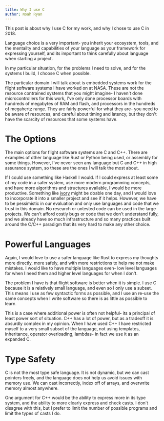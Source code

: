```yaml
---
title: Why I use C
author: Noah Ryan
---
```

This post is about why I use C for my work, and why I chose to use C in 2018. 


Language choice is a very important- you inherit your ecosystem, tools, and the mentailty and capabilities of your
language as your framework for expressing yourself, and its important to think carefully about language when starting a project.


In my particular situation, for the problems I need to solve, and for the systems I build, I choose C when possible.


The particular domain I will talk about is embedded systems work for the flight software systems I have worked on at
NASA. These are not the resource contrained systems that you might imagine- I haven't done microcontrollers for this work,
I've only done processor boards with hundreds of megabytes of RAM and flash, and processors in the hundreds of megahertz
range. They are fairly powerful for what they are- you need to be aware of resources, and careful about timing and latency, 
but they don't have the scarcity of resources that some systems have.


The Options
===
The main options for flight software systems are C and C++. There are examples of other language like Rust or Python being
used, or assembly for some things. However, I've never seen any language but C and C++ in high assurance system, so these
are the ones I will talk the most about.


If I could use something like Haskell I would. If I could express at least some of my code in a safer system, use more modern
programming concepts, and have more algorithms and structures available, I would be more productive. Something like 
[ivory](https://ivorylang.org/ivory-introduction.html) might be doable one day, and I would love to incorporate it into
a smaller project and see if it helps. However, we have to be pessimistic in our evaluation and only use languages and code
that we trust in this domain. No research or untested code can be used in the large projects. We can't afford costly bugs or
code that we don't understand fully, and we already have so much infrastructure and so many practices built around the
C/C++ paradigm that its very hard to make any other choice.


Powerful Languages
===
Again, I would love to use a safer language like Rust to express my thoughts more directly, more safely, and with more restrictions
to help me not make mistakes. I would like to have multiple languages even- low level languages for when I need them and higher
level languages for when I don't.


The problem I have is that flight software is better when it is simple. I use C because it is a relatively small language, and even
so I only use a subset. This means I use as few syntactic forms as possible, and I use an re-use the same concepts when I write software
so there is as little as possible to learn.


This is a case where additional power is often not helpful- its a principal of least power sort of situation. C++ has a lot of power,
but as a tradeoff it is absurdly complex in my opinion. When I have used C++ I have restricted myself to a very small subset of the
language, not using templates, inheritance, operator overloading, lambdas- in fact we use it as an expanded C.


Type Safety
===
C is not the most type safe language. It is not dynamic, but we can cast pointers freely, and the language does not help us avoid
issues with memory use. We can cast incorrectly, index off of arrays, and overwrite memory almost anywhere.


One argument for C++ would be the ability to express more in its type system, and the ability to more clearly express and check casts.
I don't disagree with this, but I prefer to limit the number of possible programs and limit the types of casts I do.
